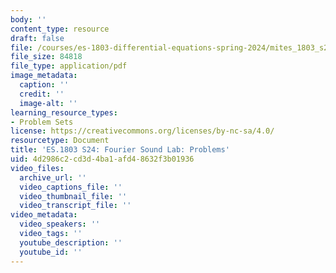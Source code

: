 ```yaml
---
body: ''
content_type: resource
draft: false
file: /courses/es-1803-differential-equations-spring-2024/mites_1803_s24_fouriersound.pdf
file_size: 84818
file_type: application/pdf
image_metadata:
  caption: ''
  credit: ''
  image-alt: ''
learning_resource_types:
- Problem Sets
license: https://creativecommons.org/licenses/by-nc-sa/4.0/
resourcetype: Document
title: 'ES.1803 S24: Fourier Sound Lab: Problems'
uid: 4d2986c2-cd3d-4ba1-afd4-8632f3b01936
video_files:
  archive_url: ''
  video_captions_file: ''
  video_thumbnail_file: ''
  video_transcript_file: ''
video_metadata:
  video_speakers: ''
  video_tags: ''
  youtube_description: ''
  youtube_id: ''
---
```

